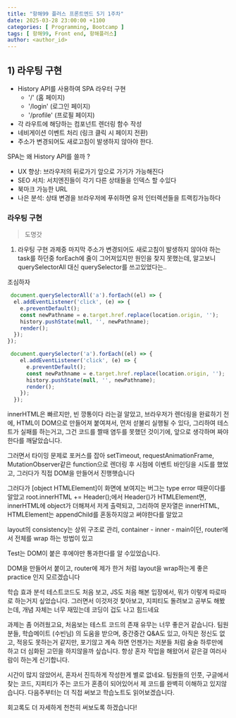```yaml
---
title: "항해99 플러스 프론트엔드 5기 1주차"
date: 2025-03-28 23:00:00 +1100
categories: [ Programming, Bootcamp ]
tags: [ 항해99, Front end, 항해플러스]
author: <author_id>   
---
```

## 1) 라우팅 구현

- History API를 사용하여 SPA 라우터 구현
  - '/' (홈 페이지)
  - '/login' (로그인 페이지)
  - '/profile' (프로필 페이지)
- 각 라우트에 해당하는 컴포넌트 렌더링 함수 작성
- 네비게이션 이벤트 처리 (링크 클릭 시 페이지 전환)
- 주소가 변경되어도 새로고침이 발생하지 않아야 한다.

SPA는 왜 History API를 쓸까 ?

- UX 향상: 브라우저의 뒤로가기 앞으로 가기가 가능해진다
- SEO 서치: 서치엔진들이 각기 다른 상태들을 인덱스 할 수있다 
- 북마크 가능한 URL
- 나은 분석: 상태 변경을 브라우저에 푸쉬하면 유저 인터렉션들을 트랙킹가능하다 

### 라우팅 구현 
> 도명갓 

1) 라우팅 구현 과제중 마지막 주소가 변경되어도 새로고침이 발생하지 않아야 하는 task를 하던중
forEach에 줄이 그어져있지만 원인을 찾지 못했는데, 알고보니 querySelectorAll 대신 querySelector를 쓰고있었다는..

조심하자

```js
 document.querySelectorAll('a').forEach((el) => {
  el.addEventListener('click', (e) => {
    e.preventDefault();
    const newPathname = e.target.href.replace(location.origin, '');
    history.pushState(null, '', newPathname);
    render();
  });
});
```

```js
 document.querySelector('a').forEach((el) => {
    el.addEventListener('click', (e) => {
      e.preventDefault();
      const newPathname = e.target.href.replace(location.origin, '');
      history.pushState(null, '', newPathname);
      render();
    });
  });
```

innerHTML은 빠르지만, 빈 깡통이다 라는걸 알았고, 브라우저가 렌더링을 완료하기 전에, HTML이 DOM으로 만들어져 붙여져서, 먼저 섣불리 실행될 수 있다, 그리하여 테스트가 실패를 하는거고, 그건 코드를
짤때 염두를 못했던 것이기에, 앞으로 생각하며 짜야한다를 깨달았습니다.

그러면서 타이밍 문제로 포커스를 잡아 setTimeout, requestAnimationFrame, MutationObserver같은 function으로 렌더링 후 시점에 이벤트 바인딩을 시도를 했었고, 그러다가
직접 DOM을 만들어서 진행햇습니다

그러다가 [object HTMLElement]이 화면에 보여지는 버그는 type error 때문이다를 알았고
root.innerHTML += Header();에서
Header()가 HTMLElement면, innerHTML에 object가 더해져서 저게 출력되고, 그리하여 문자열은 innerHTML, HTMLElement는 appendChild를 혼동하지않고 써야한다를 알았고

layout의 consistency는 상위 구조로 관리, container - inner - main이던, router에서 전체를 wrap 하는 방법이 있고

Test는 DOM이 붙은 후에야만 통과한다를 알 수있었습니다.

DOM을 만들어서 붙이고, router에 제가 한거 처럼 layout을 wrap하는게 좋은 practice 인지 모르겠습니다

학습 효과 분석
테스트코드도 처음 보고, JS도 처음 해본 입장에서, 뭐가 이렇게 따로따로 하는거지 싶었습니다.
그러면서 이것저것 찾아보고, 지피티도 돌려보고 공부도 해봤는데, 개념 자체는 너무 재밌는데
코딩이 겁도 나고 힘드네요

과제는 좀 어려웠고요, 처음보는 테스트 코드의 존재 유무는 너무 좋은거 같습니다. 팀원 분들, 학습메이트 (수빈님) 의 도움을 받으며, 중간중간 Q&A도 있고, 아직은 정신도 없고, 적응도 못하는거 같지만, 포기않고
계속 하면 언젠가는 저분들 처럼 술술 하루만에 하고 더 심화된 고민을 하지않을까 싶습니다. 항상 혼자 작업을 해왔어서 같은걸 여러사람이 하는게 신기합니다.

시간이 많지 않았어서, 혼자서 진득하게 작성한게 별로 없네요. 팀원들의 인풋, 구글에서 찾는 코드, 지피티가 주는 코드가 혼종이 되어있어서 제 코드를 완벽히 이해하고 있지않습니다. 다음주부터는 더 직접 써보고
학습노트도 읽어보겠습니다.

회고록도 더 자세하게 천천히 써보도록 하겠습니다!
